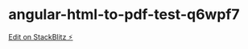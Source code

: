 # angular-html-to-pdf-test-q6wpf7

[Edit on StackBlitz ⚡️](https://stackblitz.com/edit/angular-html-to-pdf-test-q6wpf7)